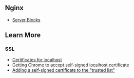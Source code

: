 ## Nginx

- [Server Blocks](server-block)


## Learn More

### SSL
 - [Certificates for localhost](https://letsencrypt.org/docs/certificates-for-localhost/)
 - [Getting Chrome to accept self-signed localhost certificate](https://stackoverflow.com/questions/7580508/getting-chrome-to-accept-self-signed-localhost-certificate)
 - [Adding a self-signed certificate to the "trusted list"](https://unix.stackexchange.com/questions/90450/adding-a-self-signed-certificate-to-the-trusted-list)
